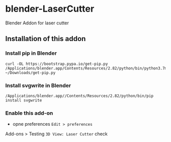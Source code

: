 # blender-LaserCutter
Blender Addon for laser cutter

## Installation of this addon

### Install pip in Blender
```
curl -OL https://bootstrap.pypa.io/get-pip.py
/Applications/blender.app/Contents/Resources/2.82/python/bin/python3.7m ~/Downloads/get-pip.py
```

### Install svgwrite in Blender
```
/Applications/blender.app//Contents/Resources/2.82/python/bin/pip install svgwrite
```

### Enable this add-on
- opne preferences
`Edit > preferences`

Add-ons > Testing
`3D View: Laser Cutter`
check
